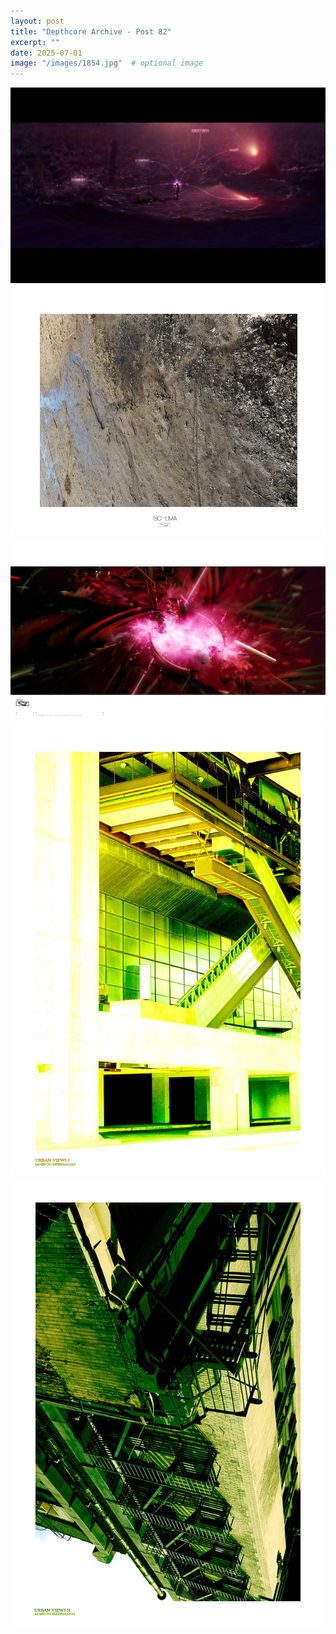 ```yaml
---
layout: post
title: "Depthcore Archive - Post 82"
excerpt: ""
date: 2025-07-01
image: "/images/1854.jpg"  # optional image
---
```


<img src="/images/1854.jpg">
<img src="/images/1855.jpg" alt="1855.jpg"/>
<img src="/images/1856.jpg" alt="1856.jpg"/>
<img src="/images/1859.jpg" alt="1859.jpg"/>
<img src="/images/1860.jpg" alt="1860.jpg"/>

